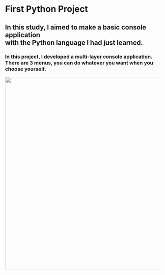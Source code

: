<h1 font color="purple"> First Python Project </h1>
<h2>In this study, I aimed to make a basic console application <br> with the Python language I had just learned.</h2>
<h3>In this project, I developed a multi-layer console application. There are 3 menus, you can do whatever you want when you choose yourself.</h3>
<img width="1200" height="628" src="https://images.datacamp.com/image/upload/f_auto,q_auto:best/v1603718736/Why_Your_Company_Needs_Python_for_Business_Analytics_xzzles.png">
